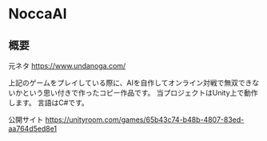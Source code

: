 # NoccaAI
## 概要
元ネタ
https://www.undanoga.com/

上記のゲームをプレイしている際に、AIを自作してオンライン対戦で無双できないかという思い付きで作ったコピー作品です。
当プロジェクトはUnity上で動作します。
言語はC#です。

公開サイト
https://unityroom.com/games/65b43c74-b48b-4807-83ed-aa764d5ed8e1
